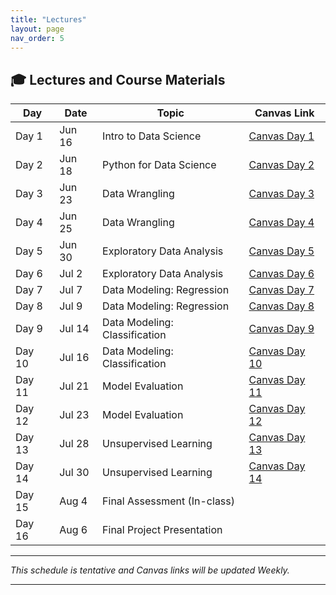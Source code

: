 ```yaml
---
title: "Lectures"
layout: page
nav_order: 5
---
```


## 🎓 Lectures and Course Materials

| Day   | Date       | Topic                          | Canvas Link                                  |
|-------|------------|--------------------------------|----------------------------------------------|
| Day 1 | Jun 16     | Intro to Data Science          | [Canvas Day 1](https://www.canva.com/design/DAGoZh7zwb8/ysaxIlMXUzUYaEY5UXAFUA/view?utm_content=DAGoZh7zwb8&utm_campaign=designshare&utm_medium=link2&utm_source=uniquelinks&utlId=h38469dd514) |
| Day 2 | Jun 18     | Python for Data Science        | [Canvas Day 2](https://www.canva.com/design/DAGoe9ADgOM/uq3B-_QaiBWiT_T3WzNrrQ/view?utm_content=DAGoe9ADgOM&utm_campaign=designshare&utm_medium=link2&utm_source=uniquelinks&utlId=hb07ba584ca) |
| Day 3 | Jun 23     | Data Wrangling                | [Canvas Day 3](https://www.canva.com/design/DAGostj8BXI/g48q0cWKkiOBfuddNI9uOw/view?utm_content=DAGostj8BXI&utm_campaign=designshare&utm_medium=link2&utm_source=uniquelinks&utlId=he0a66647e2) |
| Day 4 | Jun 25     | Data Wrangling                | [Canvas Day 4](https://www.canva.com/design/DAGqe9cJzio/z6KFhRZkLV-LIv7ce_xUtA/view?utm_content=DAGqe9cJzio&utm_campaign=designshare&utm_medium=link2&utm_source=uniquelinks&utlId=h2a3512dfa1) |
| Day 5 | Jun 30     | Exploratory Data Analysis      | [Canvas Day 5](https://www.canva.com/design/DAGrUlqFJDQ/YfxD68nAHwlgVtPI7lbgFw/view?utm_content=DAGrUlqFJDQ&utm_campaign=designshare&utm_medium=link2&utm_source=uniquelinks&utlId=he319ca7c8b) |
| Day 6 | Jul 2      | Exploratory Data Analysis      | [Canvas Day 6](https://www.canva.com/design/DAGrSxehU8U/KKP6mMt-UCJ1fxSHDxdggQ/view?utm_content=DAGrSxehU8U&utm_campaign=designshare&utm_medium=link2&utm_source=uniquelinks&utlId=h9b689ab435) |
| Day 7 | Jul 7      | Data Modeling: Regression      | [Canvas Day 7](https://canvas.uic.edu/courses/XXXX/modules) |
| Day 8 | Jul 9      | Data Modeling: Regression      | [Canvas Day 8](https://canvas.uic.edu/courses/XXXX/modules) |
| Day 9 | Jul 14     | Data Modeling: Classification  | [Canvas Day 9](https://canvas.uic.edu/courses/XXXX/modules) |
| Day 10| Jul 16     | Data Modeling: Classification  | [Canvas Day 10](https://canvas.uic.edu/courses/XXXX/modules) |
| Day 11| Jul 21     | Model Evaluation               | [Canvas Day 11](https://canvas.uic.edu/courses/XXXX/modules) |
| Day 12| Jul 23     | Model Evaluation               | [Canvas Day 12](https://canvas.uic.edu/courses/XXXX/modules) |
| Day 13| Jul 28     | Unsupervised Learning          | [Canvas Day 13](https://canvas.uic.edu/courses/XXXX/modules) |
| Day 14| Jul 30     | Unsupervised Learning          | [Canvas Day 14](https://canvas.uic.edu/courses/XXXX/modules) |
| Day 15| Aug 4      | Final Assessment (In-class)    |  |
| Day 16| Aug 6      | Final Project Presentation     |  |

---

*This schedule is tentative and Canvas links will be updated Weekly.*

---

